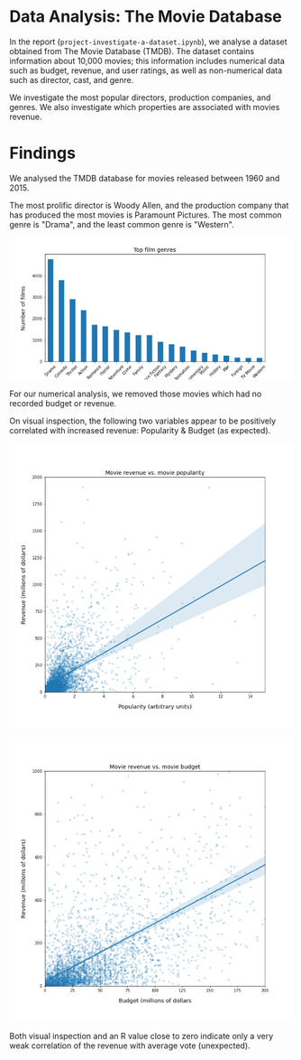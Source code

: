 # Data Analysis: The Movie Database

In the report (`project-investigate-a-dataset.ipynb`), we analyse a dataset obtained from The Movie Database (TMDB). The dataset contains information about 10,000 movies; this information includes numerical data such as budget, revenue, and user ratings, as well as non-numerical data such as director, cast, and genre.

We investigate the most popular directors, production companies, and genres. We also investigate which properties are associated with movies revenue.

# Findings

We analysed the TMDB database for movies released between 1960 and 2015.  

The most prolific director is Woody Allen, and the production company that has produced the most movies is Paramount Pictures. The most common genre is "Drama", and the least common genre is "Western".  

<p align="center">
  <img src="top-film-genres.PNG" width = "700" />
</p>

For our numerical analysis, we removed those movies which had no recorded budget or revenue.  

On visual inspection, the following two variables appear to be positively correlated with increased revenue: Popularity & Budget (as expected).   

<p align="center">
  <img src="revenue_vs_popularity.PNG" width = "700" />
</p>

<p align="center">
  <img src="revenue_vs_budget.PNG" width = "700" />
</p>


Both visual inspection and an R value close to zero indicate only a very weak correlation of the revenue with average vote (unexpected).   

